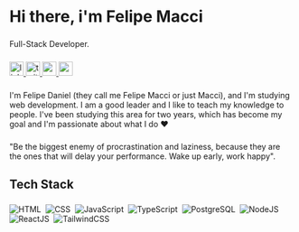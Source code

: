 <h1 align="left">Hi there, i'm Felipe Macci</h1>

###

<p align="left">Full-Stack Developer.</p>

###

<div align="left">
  <a href="https://www.linkedin.com/in/felipemacci/" target="_blank">
    <img src="https://img.shields.io/static/v1?message=LinkedIn&logo=linkedin&label=&color=c06c84&logoColor=white&labelColor=&style=for-the-badge" height="25" alt="linkedin logo"  />
  </a>
  <a href="https://twitter.com/felipemacci" target="_blank">
    <img src="https://img.shields.io/static/v1?message=Twitter&logo=twitter&label=&color=c06c84&logoColor=white&labelColor=&style=for-the-badge" height="25" alt="twitter logo"  />
  </a>
  <a href="https://www.youtube.com/channel/UCBAEawf4bzL9buG5iRGcb1Q" target="_blank">
    <img src="https://img.shields.io/static/v1?message=Youtube&logo=youtube&label=&color=c06c84&logoColor=white&labelColor=&style=for-the-badge" height="25" alt="youtube logo"  />
  </a>
  <a href="mailto:felipemacci@gmail.com" target="_blank">
    <img src="https://img.shields.io/static/v1?message=Gmail&logo=gmail&label=&color=c06c84&logoColor=white&labelColor=&style=for-the-badge" height="25" alt="gmail logo"  />
  </a>
</div>

###

<p align="left">I'm Felipe Daniel (they call me Felipe Macci or just Macci), and I'm studying web development. I am a good leader and I like to teach my knowledge to people. I've been studying this area for two years, which has become my goal and I'm passionate about what I do ♥</p>

###

<p align="left">"Be the biggest enemy of procrastination and laziness, because they are the ones that will delay your performance. Wake up early, work happy".</p>

###

<h2 align="left">Tech Stack</h2>

###

![HTML](https://img.shields.io/badge/-HTML5-05122A?style=flat&logo=HTML5)&nbsp;
![CSS](https://img.shields.io/badge/-CSS-05122A?style=flat&logo=CSS3&logoColor=1572B6)&nbsp;
![JavaScript](https://img.shields.io/badge/-JavaScript-05122A?style=flat&logo=javascript)&nbsp;
![TypeScript](https://img.shields.io/badge/-TypeScript-05122A?style=flat&logo=typescript)&nbsp;
![PostgreSQL](https://img.shields.io/badge/-PostgreSQL-05122A?style=flat&logo=postgresql)&nbsp;
![NodeJS](https://img.shields.io/badge/-Node.js-05122A?style=flat&logo=node.js)&nbsp;
![ReactJS](https://img.shields.io/badge/-React-05122A?style=flat&logo=react)&nbsp;
![TailwindCSS](https://img.shields.io/badge/-Tailwind_CSS-05122A?style=flat&logo=tailwind-css)&nbsp;
